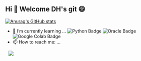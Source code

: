##  Hi 👋  Welcome DH's git 😄
[![Anurag's GitHub stats](https://github-readme-stats.vercel.app/api?username=leedoheon98)](https://github.com/anuraghazra/github-readme-stats)

- 🌱 I’m currently learning ... ![Python Badge](https://img.shields.io/badge/Python-3776AB?logo=python&logoColor=fff&style=for-the-badge) ![Oracle Badge](https://img.shields.io/badge/Oracle-F80000?logo=oracle&logoColor=fff&style=for-the-badge) ![Google Colab Badge](https://img.shields.io/badge/Google%20Colab-F9AB00?logo=googlecolab&logoColor=fff&style=for-the-badge)
- 📫 How to reach me: ... 
<a href="https://instagram.com/do_heon2">
    <img 
        src="http://img.shields.io/badge/-Instagram-black?style=flat&logo=Instagram&link=https://instagram.com/do_heon2/"
        style="height : auto; margin-left : 10px; margin-right : 10px;"/>
</a>

<!--
**leedoheon98/leedoheon98** is a ✨ _special_ ✨ repository because its `README.md` (this file) appears on your GitHub profile.

Here are some ideas to get you started:

- 🔭 I’m currently working on ...
- 🌱 I’m currently learning ...
- 👯 I’m looking to collaborate on ...
- 🤔 I’m looking for help with ...
- 💬 Ask me about ...
- 📫 How to reach me: ...
- 😄 Pronouns: ...
- ⚡ Fun fact: ...
-->
